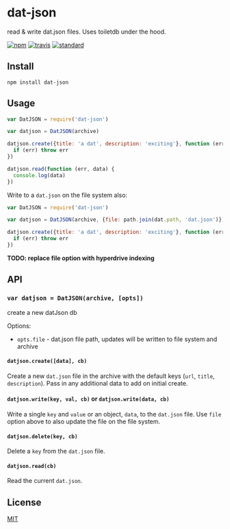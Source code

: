 # dat-json

read &amp; write dat.json files. Uses toiletdb under the hood.

[![npm][npm-image]][npm-url]
[![travis][travis-image]][travis-url]
[![standard][standard-image]][standard-url]

## Install

```
npm install dat-json
```

## Usage

```js
var DatJSON = require('dat-json')

var datjson = DatJSON(archive)

datjson.create({title: 'a dat', description: 'exciting'}, function (err) {
  if (err) throw err
})

datjson.read(function (err, data) {
  console.log(data)
})
```

Write to a `dat.json` on the file system also:

```js
var DatJSON = require('dat-json')

var datjson = DatJSON(archive, {file: path.join(dat.path, 'dat.json')})

datjson.create({title: 'a dat', description: 'exciting'}, function (err) {
  if (err) throw err
})
```

**TODO: replace file option with hyperdrive indexing**

## API

### `var datjson = DatJSON(archive, [opts])`

create a new datJson db

Options:

* `opts.file` - dat.json file path, updates will be written to file system and archive

#### `datjson.create([data], cb)`

Create a new `dat.json` file in the archive with the default keys (`url`, `title`, `description`). Pass in any additional data to add on initial create.

#### `datjson.write(key, val, cb)` or `datjson.write(data, cb)`

Write a single `key` and `value` or an object, `data`, to the `dat.json` file. Use `file` option above to also update the file on the file system.

#### `datjson.delete(key, cb)`

Delete a `key` from the `dat.json` file.

#### `datjson.read(cb)`

Read the current `dat.json`.

## License

[MIT](LICENSE.md)

[npm-image]: https://img.shields.io/npm/v/dat-json.svg?style=flat-square
[npm-url]: https://www.npmjs.com/package/dat-json
[travis-image]: https://img.shields.io/travis/datproject/dat-json.svg?style=flat-square
[travis-url]: https://travis-ci.org/datproject/dat-json
[standard-image]: https://img.shields.io/badge/code%20style-standard-brightgreen.svg?style=flat-square
[standard-url]: http://npm.im/standard
